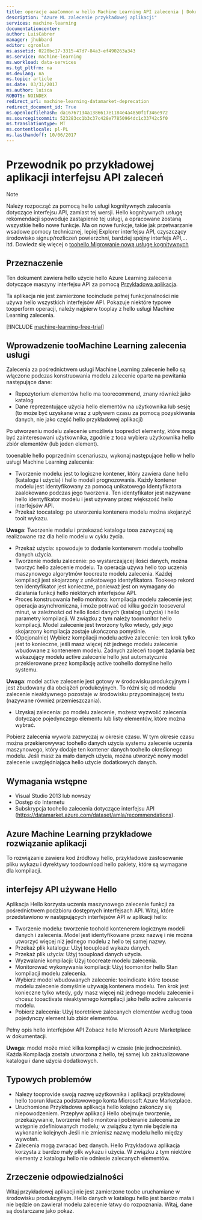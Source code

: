 ```yaml
---
title: operacje aaaCommon w hello Machine Learning API zalecenia | Dokumentacja firmy Microsoft
description: "Azure ML zalecenie przykładowej aplikacji"
services: machine-learning
documentationcenter: 
author: LuisCabrer
manager: jhubbard
editor: cgronlun
ms.assetid: 0220bc17-3315-47d7-84a3-ef490263a343
ms.service: machine-learning
ms.workload: data-services
ms.tgt_pltfrm: na
ms.devlang: na
ms.topic: article
ms.date: 03/31/2017
ms.author: luisca
ROBOTS: NOINDEX
redirect_url: machine-learning-datamarket-deprecation
redirect_document_id: True
ms.openlocfilehash: da16767134a1386617e1184e4a4850f1f346e972
ms.sourcegitcommit: 523283cc1b3c37c428e77850964dc1c33742c5f0
ms.translationtype: MT
ms.contentlocale: pl-PL
ms.lasthandoff: 10/06/2017
---
```

# <a name="recommendations-api-sample-application-walkthrough"></a>Przewodnik po przykładowej aplikacji interfejsu API zaleceń
> [!NOTE]
> Należy rozpocząć za pomocą hello usługi kognitywnych zalecenia dotyczące interfejsu API, zamiast tej wersji. Hello kognitywnych usługę rekomendacji spowoduje zastąpienie tej usługi, a opracowane zostaną wszystkie hello nowe funkcje. Ma on nowe funkcje, takie jak przetwarzanie wsadowe pomocy technicznej, lepiej Explorer interfejsu API, czyszczący środowisko signup/rozliczeń powierzchni, bardziej spójny interfejs API,... itd.
> Dowiedz się więcej o [toohello Migrowanie nową usługę kognitywnych](http://aka.ms/recomigrate)
> 
> 

## <a name="purpose"></a>Przeznaczenie
Ten dokument zawiera hello użycie hello Azure Learning zalecenia dotyczące maszyny interfejsu API za pomocą [Przykładowa aplikacja](https://code.msdn.microsoft.com/Recommendations-144df403).

Ta aplikacja nie jest zamierzone tooinclude pełnej funkcjonalności nie używa hello wszystkich interfejsów API. Pokazuje niektóre typowe tooperform operacji, należy najpierw tooplay z hello usługi Machine Learning zalecenia. 

[!INCLUDE [machine-learning-free-trial](../../includes/machine-learning-free-trial.md)]

## <a name="introduction-toomachine-learning-recommendation-service"></a>Wprowadzenie tooMachine Learning zalecenia usługi
Zalecenia za pośrednictwem usługi Machine Learning zalecenie hello są włączone podczas konstruowania modelu zalecenie oparte na powitania następujące dane:

* Repozytorium elementów hello ma toorecommend, znany również jako katalog
* Dane reprezentujące użycia hello elementów na użytkownika lub sesję (to może być uzyskane wraz z upływem czasu za pomocą pozyskiwania danych, nie jako część hello przykładowej aplikacji)

Po utworzeniu modelu zalecenie umożliwia toopredict elementy, które mogą być zainteresowani użytkownika, zgodnie z tooa wybiera użytkownika hello zbiór elementów (lub jeden element).

tooenable hello poprzednim scenariuszu, wykonaj następujące hello w hello usługi Machine Learning zalecenia:

* Tworzenie modelu: jest to logiczne kontener, który zawiera dane hello (katalogu i użycia) i hello modeli prognozowania. Każdy kontener modelu jest identyfikowany za pomocą unikatowego Identyfikatora zaalokowano podczas jego tworzenia. Ten identyfikator jest nazywane hello identyfikator modelu i jest używany przez większość hello interfejsów API. 
* Przekaż toocatalog: po utworzeniu kontenera modelu można skojarzyć tooit wykazu.

**Uwaga**: Tworzenie modelu i przekazać katalogu tooa zazwyczaj są realizowane raz dla hello modelu w cyklu życia.

* Przekaż użycia: spowoduje to dodanie kontenerem modelu toohello danych użycia.
* Tworzenie modelu zalecenie: po wystarczającej ilości danych, można tworzyć hello zalecenie modelu. Ta operacja używa hello top uczenia maszynowego algorytmów toocreate modelu zalecenia. Każdej kompilacji jest skojarzony z unikatowego identyfikatora. Tookeep rekord ten identyfikator jest konieczne, ponieważ jest on wymagany do działania funkcji hello niektórych interfejsów API.
* Proces konstruowania hello monitora: kompilacja modelu zalecenie jest operacja asynchroniczna, i może potrwać od kilku godzin tooseveral minut, w zależności od hello ilości danych (katalog i użycia) i hello parametry kompilacji. W związku z tym należy toomonitor hello kompilacji. Model zalecenie jest tworzony tylko wtedy, gdy jego skojarzony kompilacja zostaje ukończona pomyślnie.
* (Opcjonalnie) Wybierz kompilacji modelu active zalecenie: ten krok tylko jest to konieczne, jeśli masz więcej niż jednego modelu zalecenie wbudowane z kontenerem modelu. Żadnych zaleceń tooget żądania bez wskazujący modelu active zalecenie hello jest automatycznie przekierowane przez kompilację active toohello domyślne hello systemu. 

**Uwaga**: model active zalecenie jest gotowy w środowisku produkcyjnym i jest zbudowany dla obciążeń produkcyjnych. To różni się od modelu zalecenie nieaktywnego pozostaje w środowisku przypominającej testu (nazywane również przemieszczania).

* Uzyskaj zalecenia: po modelu zalecenie, możesz wyzwolić zalecenia dotyczące pojedynczego elementu lub listy elementów, które można wybrać. 

Pobierz zalecenia wywoła zazwyczaj w okresie czasu. W tym okresie czasu można przekierowywać toohello danych użycia systemu zalecenie uczenia maszynowego, który dodaje ten kontener danych toohello określonego modelu. Jeśli masz za mało danych użycia, można utworzyć nowy model zalecenie uwzględniająca hello użycie dodatkowych danych. 

## <a name="prerequisites"></a>Wymagania wstępne
* Visual Studio 2013 lub nowszy
* Dostęp do Internetu 
* Subskrypcja toohello zalecenia dotyczące interfejsu API (https://datamarket.azure.com/dataset/amla/recommendations).

## <a name="azure-machine-learning-sample-app-solution"></a>Azure Machine Learning przykładowe rozwiązanie aplikacji
To rozwiązanie zawiera kod źródłowy hello, przykładowe zastosowanie pliku wykazu i dyrektywy toodownload hello pakiety, które są wymagane dla kompilacji.

## <a name="hello-apis-used"></a>interfejsy API używane Hello
Aplikacja Hello korzysta uczenia maszynowego zalecenie funkcji za pośrednictwem podzbioru dostępnych interfejsach API. Witaj, które przedstawiono w następujących interfejsów API w aplikacji hello:

* Tworzenie modelu: tworzenie toohold kontenerem logicznym modeli danych i zalecenia. Model jest identyfikowane przez nazwę i nie można utworzyć więcej niż jednego modelu z hello tej samej nazwy.
* Przekaż plik katalogu: Użyj tooupload wykazu danych.
* Przekaż plik użycia: Użyj tooupload danych użycia.
* Wyzwalanie kompilacji: Użyj toocreate modelu zalecenia.
* Monitorować wykonywania kompilacji: Użyj toomonitor hello Stan kompilacji modelu zalecenia.
* Wybierz model wbudowanych zalecenie: tooindicate które toouse modelu zalecenie domyślnie używają kontenera modelu. Ten krok jest konieczne tylko wtedy, gdy masz więcej niż jednego modelu zalecenie i chcesz tooactivate nieaktywnego kompilacji jako hello active zalecenie modelu.
* Pobierz zalecenia: Użyj tooretrieve zalecanych elementów według tooa pojedynczy element lub zbiór elementów. 

Pełny opis hello interfejsów API Zobacz hello Microsoft Azure Marketplace w dokumentacji. 

**Uwaga**: model może mieć kilka kompilacji w czasie (nie jednocześnie). Każda Kompilacja została utworzona z hello, tej samej lub zaktualizowane katalogu i dane użycia dodatkowych.

## <a name="common-pitfalls"></a>Typowych problemów
* Należy tooprovide swoją nazwę użytkownika i aplikacji przykładowej hello toorun klucza podstawowego konta Microsoft Azure Marketplace.
* Uruchomione Przykładowa aplikacja hello kolejno zakończy się niepowodzeniem. Przepływ aplikacji Hello obejmuje tworzenie, przekazywanie, tworzenie hello monitora i pobieranie zalecenia ze wstępnie zdefiniowanych modelu; w związku z tym nie będzie na wykonanie kolejnych Jeśli nie zmienisz nazwę modelu hello między wywołań.
* Zalecenia mogą zwracać bez danych. Hello Przykładowa aplikacja korzysta z bardzo mały plik wykazu i użycia. W związku z tym niektóre elementy z katalogu hello nie odniesie zalecanych elementów.

## <a name="disclaimer"></a>Zrzeczenie odpowiedzialności
Witaj przykładowej aplikacji nie jest zamierzone toobe uruchamiane w środowisku produkcyjnym. Hello danych w katalogu hello jest bardzo mała i nie będzie on zawierał modelu zalecenie łatwy do rozpoznania. Witaj, dane są dostarczane jako pokaz. 

